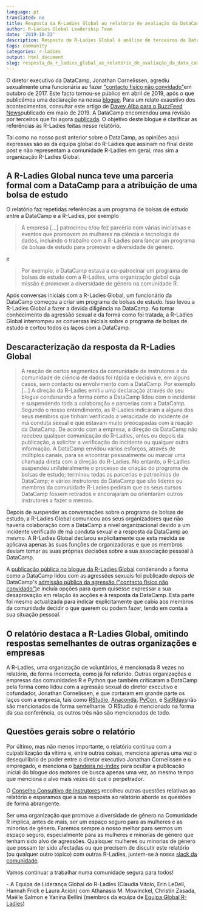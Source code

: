 ```yaml
---
language: pt
translated: no
title: Resposta da R-Ladies Global ao relatório de avaliação da DataCamp
author: R-Ladies Global Leadership Team
date: '2019-10-22'
description: Resposta da R-Ladies Global à análise de terceiros da DataCamp
tags: community
categories: r-ladies
output: html_document
slug: resposta_da_r_ladies_global_ao_relatório_de_avaliação_da_data_camp
---
```


O diretor executivo da DataCamp, Jonathan Cornelissen, agrediu sexualmente uma funcionária ao fazer ["contacto físico não convidado"](https://www.datacamp.com/community/blog/note-to-our-community)em outubro de 2017.
Este facto tornou-se público em abril de 2019, após o que publicámos uma declaração na nossa [blogue](https://blog.rladies.org/post/statement-about-datacamp/).
Para um relato exaustivo dos acontecimentos, consultar este artigo de [Davey Alba para o BuzzFeed News](https://www.buzzfeednews.com/article/daveyalba/datacamp-sexual-harassment-metoo-tech-startup)publicado em maio de 2019.
A DataCamp encomendou uma revisão por terceiros que foi agora [publicada](https://assets.datacamp.com/working-ideal-independent-third-party-review-of-datacamp.pdf).
O objetivo deste blogue é clarificar as referências às R-Ladies feitas nesse relatório.

Tal como no nosso post anterior sobre o DataCamp, as opiniões aqui expressas são as da equipa global do R-Ladies que assinam no final deste post e não representam a comunidade R-Ladies em geral, mas sim a organização R-Ladies Global.

## A R-Ladies Global nunca teve uma parceria formal com a DataCamp para a atribuição de uma bolsa de estudo

O relatório faz repetidas referências a um programa de bolsas de estudo entre a DataCamp e a R-Ladies, por exemplo

> A empresa [...] patrocinou e/ou fez parceria com várias iniciativas e eventos que promovem as mulheres na ciência e tecnologia de dados, incluindo o trabalho com a R-Ladies para lançar um programa de bolsas de estudo para promover a diversidade de género.

e

> Por exemplo, o DataCamp estava a co-patrocinar um programa de bolsas de estudo com a R-Ladies, uma organização global cuja missão é promover a diversidade de género na comunidade R.

Após conversas iniciais com a R-Ladies Global, um funcionário da DataCamp começou a criar um programa de bolsas de estudo.
Isso levou a R-Ladies Global a fazer a devida diligência na DataCamp.
Ao tomar conhecimento da agressão sexual e da forma como foi tratada, a R-Ladies Global interrompeu as conversas iniciais sobre o programa de bolsas de estudo e cortou todos os laços com a DataCamp.

## Descaracterização da resposta da R-Ladies Global

> A reação de certos segmentos da comunidade de instrutores e da comunidade de ciência de dados foi rápida e decisiva e, em alguns casos, sem contacto ou envolvimento com a DataCamp. Por exemplo [...] A direção da R-Ladies emitiu uma declaração através do seu blogue condenando a forma como a DataCamp lidou com o incidente e suspendendo toda a colaboração e parcerias com a DataCamp. Segundo o nosso entendimento, as R-Ladies indicaram a alguns dos seus membros que tinham verificado a veracidade do incidente de má conduta sexual e que estavam muito preocupadas com a reação da DataCamp. De acordo com a empresa, a direção da DataCamp não recebeu qualquer comunicação do R-Ladies, antes ou depois da publicação, a solicitar a verificação do incidente ou qualquer outra informação. A DataCamp envidou vários esforços, através de múltiplos canais, para se encontrar pessoalmente ou marcar uma chamada direta com a direção do R-Ladies. No entanto, o R-Ladies suspendeu unilateralmente o processo de criação do programa de bolsas de estudo; terminou todas as parcerias e patrocínios do DataCamp; e vários instrutores do DataCamp que são líderes ou membros da comunidade R-Ladies pediram que os seus cursos DataCamp fossem retirados e encorajaram ou orientaram outros instrutores a fazer o mesmo.

Depois de suspender as conversações sobre o programa de bolsas de estudo, a R-Ladies Global comunicou aos seus organizadores que não haveria colaboração com a DataCamp a nível organizacional devido a um incidente verificado de má conduta sexual e à resposta da DataCamp ao mesmo.
A R-Ladies Global declarou explicitamente que esta medida se aplicava apenas às suas funções de organizadoras e que os membros deviam tomar as suas próprias decisões sobre a sua associação pessoal à DataCamp.

A [publicação pública no blogue da R-Ladies Global](https://blog.rladies.org/post/statement-about-datacamp/) condenando a forma como a DataCamp lidou com as agressões sexuais foi publicado *depois de* DataCamp's [admissão pública da agressão ("contacto físico não convidado")](https://www.datacamp.com/community/blog/note-to-our-community)e incluía opções para quem quisesse expressar a sua desaprovação em relação às acções e à resposta da DataCamp.
Esta parte foi mesmo actualizada para indicar explicitamente que cabia aos membros da comunidade decidir o que querem ou podem fazer, tendo em conta a sua situação pessoal.

## O relatório destaca a R-Ladies Global, omitindo respostas semelhantes de outras organizações e empresas

A R-Ladies, uma organização de voluntários, é mencionada 8 vezes no relatório, de forma incorrecta, como já foi referido.
Outras organizações e empresas das comunidades R e Python que também criticaram a DataCamp pela forma como lidou com a agressão sexual do diretor executivo e cofundador, Jonathan Cornelissen, e que cortaram em grande parte os laços com a empresa, tais como [RStudio](https://twitter.com/rstudio/status/1117889763711696896), [Anaconda](https://www.anaconda.com/updated-statement-about-our-relationship-with-datacamp/), [PyCon](https://pycon.blogspot.com/2019/04/an-update-regarding-pycon-2019-sponsor.html), e [SatRdays](https://satrdays.org/blog/2019/04/14/datacamp-sponsorship/)não são mencionados de forma semelhante.
O RStudio é mencionado na forma da sua conferência, os outros três não são mencionados de todo.

## Questões gerais sobre o relatório

Por último, mas não menos importante, o relatório continua com a culpabilização da vítima e, entre outras coisas, menciona apenas uma vez o desequilíbrio de poder entre o diretor executivo Jonathan Cornelissen e o empregado, e menciona o [bandeira no-index](https://twitter.com/noamross/status/1116709899159916544) para ocultar a publicação inicial do blogue dos motores de busca apenas uma vez, ao mesmo tempo que menciona o alvo mais vezes do que o perpetrador.

O [Conselho Consultivo de Instrutores](https://twitter.com/AllenDowney/status/1184568115880976384) recolheu outras questões relativas ao relatório e esperamos que a sua resposta ao relatório aborde as questões de forma abrangente.

Ser uma organização que promove a diversidade de género na Comunidade R implica, antes de mais, ser um espaço seguro para as mulheres e as minorias de género.
Faremos sempre o nosso melhor para sermos um espaço seguro, especialmente para as mulheres e minorias de género que tenham sido alvo de agressões.
Quaisquer mulheres ou minorias de género que possam ter sido afectadas ou que precisem de discutir este relatório (ou qualquer outro tópico) com outras R-Ladies, juntem-se à nossa [slack da comunidade](https://rladies-community-slack.herokuapp.com/).

Vamos continuar a trabalhar numa comunidade segura para todos!

\- A Equipa de Liderança Global do R-Ladies (Claudia Vitolo, Erin LeDell, Hannah Frick e Laura Ación) com Athanasia M.
Mowinckel, Christin Zasada, Maëlle Salmon e Yanina Bellini (membros da equipa de [Equipa Global R-Ladies](https://rladies.org/about-us/team/))


